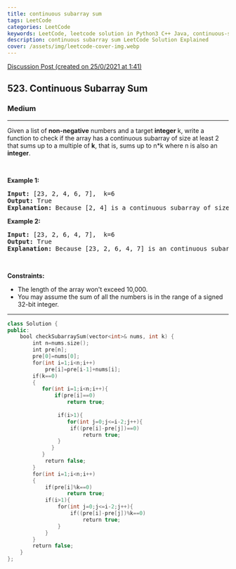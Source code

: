 ```yaml
---
title: continuous subarray sum
tags: LeetCode
categories: LeetCode
keywords: LeetCode, leetcode solution in Python3 C++ Java, continuous-subarray-sum solution
description: continuous subarray sum LeetCode Solution Explained
cover: /assets/img/leetcode-cover-img.webp
---
```



[Discussion Post (created on 25/0/2021 at 1:41)](https://leetcode.com/problems/continuous-subarray-sum/discuss/1033466/Prefix-Sum-or-C%2B%2B)  
<h2>523. Continuous Subarray Sum</h2><h3>Medium</h3><hr><div><p>Given a list of <b>non-negative</b> numbers and a target <b>integer</b> k, write a function to check if the array has a continuous subarray of size at least 2 that sums up to a multiple of <b>k</b>, that is, sums up to n*k where n is also an <b>integer</b>.</p>

<p>&nbsp;</p>

<p><b>Example 1:</b></p>

<pre><b>Input:</b> [23, 2, 4, 6, 7],  k=6
<b>Output:</b> True
<b>Explanation:</b> Because [2, 4] is a continuous subarray of size 2 and sums up to 6.
</pre>

<p><b>Example 2:</b></p>

<pre><b>Input:</b> [23, 2, 6, 4, 7],  k=6
<b>Output:</b> True
<b>Explanation:</b> Because [23, 2, 6, 4, 7] is an continuous subarray of size 5 and sums up to 42.
</pre>

<p>&nbsp;</p>
<p><strong>Constraints:</strong></p>

<ul>
	<li>The length of the array won't exceed 10,000.</li>
	<li>You may assume the sum of all the numbers is in the range of a signed 32-bit integer.</li>
</ul>
</div>

---




```cpp
class Solution {
public:
    bool checkSubarraySum(vector<int>& nums, int k) {
        int n=nums.size();
        int pre[n];
        pre[0]=nums[0];
        for(int i=1;i<n;i++)
            pre[i]=pre[i-1]+nums[i];
        if(k==0)
        {
           for(int i=1;i<n;i++){
               if(pre[i]==0)
                   return true;
               
                if(i>1){
                   for(int j=0;j<=i-2;j++){
                    if((pre[i]-pre[j])==0)
                        return true;
                }
              } 
           }
            return false;
        }
        for(int i=1;i<n;i++)
        {
            if(pre[i]%k==0)
                   return true;
            if(i>1){
                for(int j=0;j<=i-2;j++){
                    if((pre[i]-pre[j])%k==0)
                        return true;
                }
            }
        }
        return false;
    }
};

```
